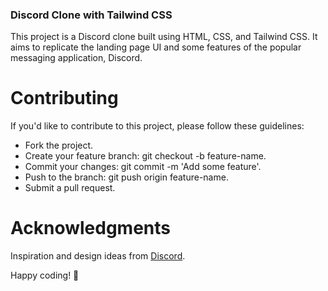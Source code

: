 ### Discord Clone with Tailwind CSS

This project is a Discord clone built using HTML, CSS, and Tailwind CSS. It aims to replicate the landing page UI and some features of the popular messaging application, Discord.

# Contributing

If you'd like to contribute to this project, please follow these guidelines:

- Fork the project.
- Create your feature branch: git checkout -b feature-name.
- Commit your changes: git commit -m 'Add some feature'.
- Push to the branch: git push origin feature-name.
- Submit a pull request.

# Acknowledgments

Inspiration and design ideas from [Discord](https://www.discord.com).

Happy coding! 🚀

